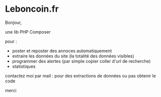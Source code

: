 # Leboncoin.fr
Bonjour,

une lib PHP Composer

pour :
- poster et reposter des annoces automatiquement
- extraire les données du site (la totalité des données visibles)
- programmer des alertes (par simple copier coller d'url de recherche)
- statistiques

contactez moi par mail :
pour des extractions de données
ou pas obtenir le code

merci
